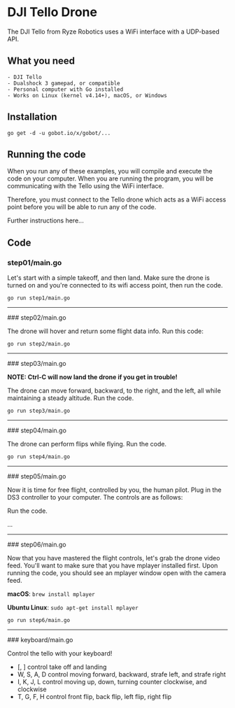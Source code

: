 # DJI Tello Drone

The DJI Tello from Ryze Robotics uses a WiFi interface with a UDP-based API.

## What you need

    - DJI Tello
    - Dualshock 3 gamepad, or compatible
    - Personal computer with Go installed
    - Works on Linux (kernel v4.14+), macOS, or Windows

## Installation

```
go get -d -u gobot.io/x/gobot/...
```

## Running the code
When you run any of these examples, you will compile and execute the code on your computer. When you are running the program, you will be communicating with the Tello using the WiFi interface.

Therefore, you must connect to the Tello drone which acts as a WiFi access point before you will be able to run any of the code.

Further instructions here...

## Code

### step01/main.go

Let's start with a simple takeoff, and then land. Make sure the drone is turned on and you're connected to its wifi access point, then run the code.

```go run step1/main.go```

<hr>
### step02/main.go

The drone will hover and return some flight data info. Run this code:

```go run step2/main.go```

<hr>
### step03/main.go

**NOTE: Ctrl-C will now land the drone if you get in trouble!**

The drone can move forward, backward, to the right, and the left, all while maintaining a steady altitude. Run the code. 

```go run step3/main.go```

<hr>
### step04/main.go

The drone can perform flips while flying. Run the code.

```go run step4/main.go```

<hr>
### step05/main.go

Now it is time for free flight, controlled by you, the human pilot. Plug in the DS3 controller to your computer. The controls are as follows:

Run the code.

...
<hr>
### step06/main.go

Now that you have mastered the flight controls, let's grab the drone video feed. You'll want to make sure that you have mplayer installed first. Upon running the code, you should see an mplayer window open with the camera feed.

**macOS**:
`brew install mplayer`

**Ubuntu Linux**:
`sudo apt-get install mplayer`

```go run step6/main.go```

<hr>
### keyboard/main.go

Control the tello with your keyboard!

- [, ] control take off and landing
- W, S, A, D control moving forward, backward, strafe left, and strafe right
- I, K, J, L control moving up, down, turning counter clockwise, and clockwise
- T, G, F, H control front flip, back flip, left flip, right flip
